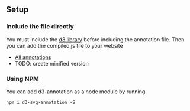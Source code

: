 ## Setup

### Include the file directly

You must include the [d3 library](http://d3js.org/) before including the annotation file. Then you can add the compiled js file to your website

- [All annotations](https://github.com/susielu/d3-annotation/blob/master/d3-annotation.js)
- TODO: create minified version

### Using NPM

You can add d3-annotation as a node module by running

<pre><code>npm i d3-svg-annotation -S</code></pre>

